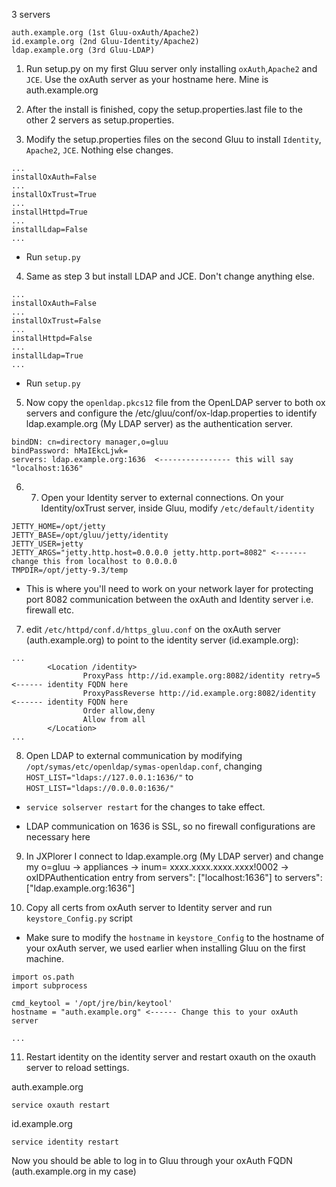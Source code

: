 3 servers

```
auth.example.org (1st Gluu-oxAuth/Apache2)
id.example.org (2nd Gluu-Identity/Apache2)
ldap.example.org (3rd Gluu-LDAP)
```

1) Run setup.py on my first Gluu server only installing `oxAuth`,`Apache2` and `JCE`. Use the oxAuth server as your hostname here. Mine is auth.example.org

2) After the install is finished, copy the setup.properties.last file to the other 2 servers as setup.properties.

3) Modify the setup.properties files on the second Gluu to install `Identity`, `Apache2`, `JCE`. Nothing else changes.

```
...
installOxAuth=False
...
installOxTrust=True
...
installHttpd=True
...
installLdap=False
...
```
- Run `setup.py`

4) Same as step 3 but install LDAP and JCE. Don't change anything else.

```
...
installOxAuth=False
...
installOxTrust=False
...
installHttpd=False
...
installLdap=True
...
```

- Run `setup.py`

5) Now copy the `openldap.pkcs12` file from the OpenLDAP server to both ox servers and configure the /etc/gluu/conf/ox-ldap.properties to identify ldap.example.org (My LDAP server) as the authentication server.

```
bindDN: cn=directory manager,o=gluu
bindPassword: hMaIEkcLjwk=
servers: ldap.example.org:1636  <---------------- this will say "localhost:1636"
```

6) 7) Open your Identity server to external connections. On your Identity/oxTrust server, inside Gluu, modify `/etc/default/identity`

```
JETTY_HOME=/opt/jetty
JETTY_BASE=/opt/gluu/jetty/identity
JETTY_USER=jetty
JETTY_ARGS="jetty.http.host=0.0.0.0 jetty.http.port=8082" <------- change this from localhost to 0.0.0.0
TMPDIR=/opt/jetty-9.3/temp
```

- This is where you'll need to work on your network layer for protecting port 8082 communication between the oxAuth and Identity server i.e. firewall etc.

7) edit `/etc/httpd/conf.d/https_gluu.conf` on the oxAuth server (auth.example.org) to point to the identity server (id.example.org):

```
...
        <Location /identity>
                ProxyPass http://id.example.org:8082/identity retry=5 	   <------ identity FQDN here
                ProxyPassReverse http://id.example.org:8082/identity	   <------ identity FQDN here
                Order allow,deny
                Allow from all
        </Location>
...
```

8) Open LDAP to external communication by modifying `/opt/symas/etc/openldap/symas-openldap.conf`, changing `HOST_LIST="ldaps://127.0.0.1:1636/"` to `HOST_LIST="ldaps://0.0.0.0:1636/"`

- `service solserver restart` for the changes to take effect.

- LDAP communication on 1636 is SSL, so no firewall configurations are necessary here

9) In JXPlorer I connect to ldap.example.org (My LDAP server) and change my o=gluu -> appliances -> inum= xxxx.xxxx.xxxx.xxxx!0002 -> oxIDPAuthentication entry from servers\": [\"localhost:1636\"] to servers\": [\"ldap.example.org:1636\"]

10) Copy all certs from oxAuth server to Identity server and run `keystore_Config.py` script

- Make sure to modify the `hostname` in `keystore_Config` to the hostname of your oxAuth server, we used earlier when installing Gluu on the first machine.

```
import os.path
import subprocess

cmd_keytool = '/opt/jre/bin/keytool'
hostname = "auth.example.org" <------ Change this to your oxAuth server

...
```

11) Restart identity on the identity server and restart oxauth on the oxauth server to reload settings.

auth.example.org
```
service oxauth restart
```

id.example.org
```
service identity restart
```

Now you should be able to log in to Gluu through your oxAuth FQDN (auth.example.org in my case)
